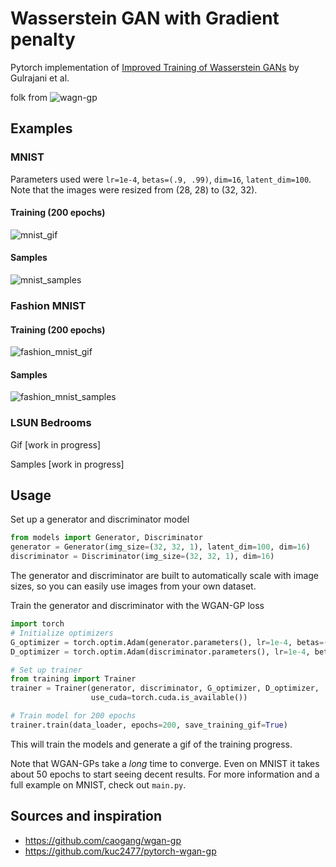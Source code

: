 # Wasserstein GAN with Gradient penalty

Pytorch implementation of [Improved Training of Wasserstein GANs](https://arxiv.org/abs/1704.00028) by Gulrajani et al.

folk from ![wagn-gp](https://github.com/EmilienDupont/wgan-gp)

## Examples

### MNIST

Parameters used were `lr=1e-4`, `betas=(.9, .99)`, `dim=16`, `latent_dim=100`. Note that the images were resized from (28, 28) to (32, 32).

#### Training (200 epochs)
![mnist_gif](https://github.com/EmilienDupont/wgan-gp/raw/master/gifs/mnist_200_epochs.gif)

#### Samples
![mnist_samples](https://github.com/EmilienDupont/wgan-gp/raw/master/imgs/mnist_samples.png)


### Fashion MNIST

#### Training (200 epochs)
![fashion_mnist_gif](https://github.com/EmilienDupont/wgan-gp/raw/master/gifs/training_200_epochs_fashion_mnist.gif)

#### Samples
![fashion_mnist_samples](https://github.com/EmilienDupont/wgan-gp/raw/master/imgs/fashion_mnist_samples.png)

### LSUN Bedrooms

Gif [work in progress]

Samples [work in progress]

## Usage

Set up a generator and discriminator model

```python
from models import Generator, Discriminator
generator = Generator(img_size=(32, 32, 1), latent_dim=100, dim=16)
discriminator = Discriminator(img_size=(32, 32, 1), dim=16)
```

The generator and discriminator are built to automatically scale with image sizes, so you can easily use images from your own dataset.

Train the generator and discriminator with the WGAN-GP loss

```python
import torch
# Initialize optimizers
G_optimizer = torch.optim.Adam(generator.parameters(), lr=1e-4, betas=(.9, .99))
D_optimizer = torch.optim.Adam(discriminator.parameters(), lr=1e-4, betas=(.9, .99))

# Set up trainer
from training import Trainer
trainer = Trainer(generator, discriminator, G_optimizer, D_optimizer,
                  use_cuda=torch.cuda.is_available())

# Train model for 200 epochs
trainer.train(data_loader, epochs=200, save_training_gif=True)
```

This will train the models and generate a gif of the training progress.

Note that WGAN-GPs take a *long* time to converge. Even on MNIST it takes about 50 epochs to start seeing decent results. For more information and a full example on MNIST, check out `main.py`.

## Sources and inspiration

* https://github.com/caogang/wgan-gp
* https://github.com/kuc2477/pytorch-wgan-gp
